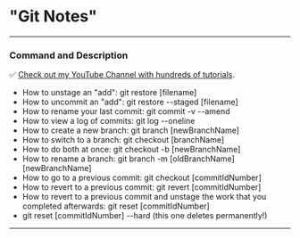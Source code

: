 # "Git Notes"

---

### Command and Description

✅ [Check out my YouTube Channel with hundreds of tutorials](https://www.youtube.com/DaveGrayTeachesCode).

- How to unstage an "add": git restore [filename]
- How to uncommit an "add": git restore --staged [filename]
- How to rename your last commit: git commit -v --amend
- How to view a log of commits: git log --oneline
- How to create a new branch: git branch [newBranchName]
- How to switch to a branch: git checkout [branchName]
- How to do both at once: git checkout -b [newBranchName]
- How to rename a branch: git branch -m [oldBranchName] [newBranchName]
- How to go to a previous commit: git checkout [commitIdNumber]
- How to revert to a previous commit: git revert [commitIdNumber]
- How to revert to a previous commit and unstage the work that you completed afterwards: git reset [commitIdNumber]
- git reset [commitIdNumber] --hard (this one deletes permanently!)

---